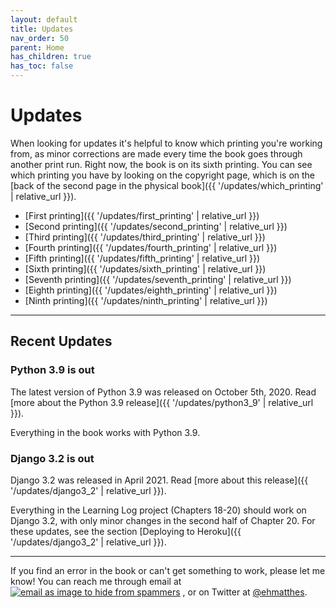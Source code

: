 ```yaml
---
layout: default
title: Updates
nav_order: 50
parent: Home
has_children: true
has_toc: false
---
```


# Updates

When looking for updates it's helpful to know which printing you're working from, as minor corrections are made every time the book goes through another print run. Right now, the book is on its sixth printing. You can see which printing you have by looking on the copyright page, which is on the [back of the second page in the physical book]({{ '/updates/which_printing' | relative_url }}).

- [First printing]({{ '/updates/first_printing' | relative_url }})
- [Second printing]({{ '/updates/second_printing' | relative_url }})
- [Third printing]({{ '/updates/third_printing' | relative_url }})
- [Fourth printing]({{ '/updates/fourth_printing' | relative_url }})
- [Fifth printing]({{ '/updates/fifth_printing' | relative_url }})
- [Sixth printing]({{ '/updates/sixth_printing' | relative_url }})
- [Seventh printing]({{ '/updates/seventh_printing' | relative_url }})
- [Eighth printing]({{ '/updates/eighth_printing' | relative_url }})
- [Ninth printing]({{ '/updates/ninth_printing' | relative_url }})


---

## Recent Updates

### Python 3.9 is out

The latest version of Python 3.9 was released on October 5th, 2020. Read [more about the Python 3.9 release]({{ '/updates/python3_9' | relative_url }}).

Everything in the book works with Python 3.9.

### Django 3.2 is out

Django 3.2 was released in April 2021. Read [more about this release]({{ '/updates/django3_2' | relative_url }}).

Everything in the Learning Log project (Chapters 18-20) should work on Django 3.2, with only minor changes in the second half of Chapter 20. For these updates, see the section [Deploying to Heroku]({{ '/updates/django3_2' | relative_url }}).

---

If you find an error in the book or can't get something to work, please let me know! You can reach me through email at <a href="javascript:location='mailto:\u0065\u0068\u006d\u0061\u0074\u0074\u0068\u0065\u0073\u0040\u0067\u006d\u0061\u0069\u006c\u002e\u0063\u006f\u006d';void 0"><img  class="email" title="the author's email address as an image to prevent spamming" alt="email as image to hide from spammers" src="{{ '/assets/images/ematthes.svg' | relative_url  }}"/></a> , or on Twitter at [@ehmatthes](https://twitter.com/ehmatthes).